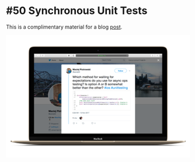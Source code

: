 # \#50 Synchronous Unit Tests

This is a complimentary material for a blog [post](https://swifting.io/blog/2018/02/17/50-synchronous-unit-tests/).

![](https://raw.githubusercontent.com/swiftingio/blog/synchronous-unit-testing/twitter1.png)
